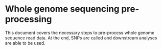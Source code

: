 # Whole genome sequencing pre-processing

This document covers the necessary steps to pre-process whole genome sequence read data. 
At the end, SNPs are called and downstream analyses are able to be used.
